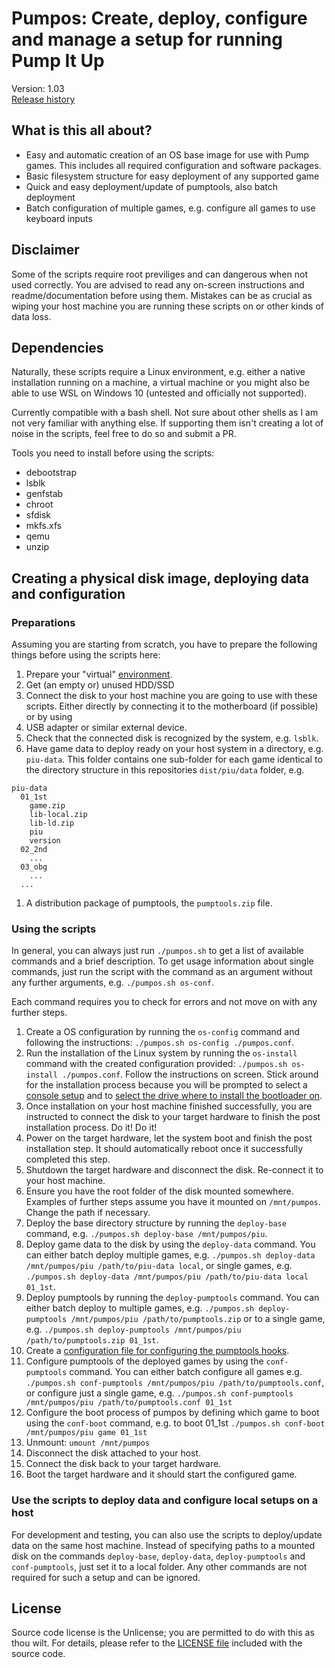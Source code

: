 # Pumpos: Create, deploy, configure and manage a setup for running Pump It Up
Version: 1.03</br>
[Release history](CHANGELOG.md)

## What is this all about?
* Easy and automatic creation of an OS base image for use with Pump games.
This includes all required configuration and software packages.
* Basic filesystem structure for easy deployment of any supported game
* Quick and easy deployment/update of pumptools, also batch deployment
* Batch configuration of multiple games, e.g. configure all games to use keyboard inputs

## Disclaimer
Some of the scripts require root previliges and can dangerous when not used
correctly. You are advised to read any on-screen instructions and
readme/documentation before using them. Mistakes can be as crucial as wiping
your host machine you are running these scripts on or other kinds of data loss.

## Dependencies
Naturally, these scripts require a Linux environment, e.g. either a native
installation running on a machine, a virtual machine or you might also be able
to use WSL on Windows 10 (untested and officially not supported).

Currently compatible with a bash shell. Not sure about other shells as I am not
very familiar with anything else. If supporting them isn't creating a lot of
noise in the scripts, feel free to do so and submit a PR.

Tools you need to install before using the scripts:
* debootstrap
* lsblk
* genfstab
* chroot
* sfdisk
* mkfs.xfs
* qemu
* unzip

## Creating a physical disk image, deploying data and configuration
### Preparations
Assuming you are starting from scratch, you have to prepare the following things
before using the scripts here:
1. Prepare your "virtual" [environment](#dependencies).
1. Get (an empty or) unused HDD/SSD
1. Connect the disk to your host machine you are going to use with these scripts.
Either directly by connecting it to the motherboard (if possible) or by using
1. USB adapter or similar external device.
1. Check that the connected disk is recognized by the system, e.g. `lsblk`.
1. Have game data to deploy ready on your host system in a directory, e.g.
`piu-data`. This folder contains one sub-folder for each game identical to the
directory structure in this repositories `dist/piu/data` folder, e.g.
```
piu-data
  01_1st
    game.zip
    lib-local.zip
    lib-ld.zip
    piu
    version
  02_2nd
    ...
  03_obg
    ...
  ...
```
1. A distribution package of pumptools, the `pumptools.zip` file.

### Using the scripts
In general, you can always just run `./pumpos.sh` to get a list of available
commands and a brief description. To get usage information about single
commands, just run the script with the command as an argument without any
further arguments, e.g. `./pumpos.sh os-conf`.

Each command requires you to check for errors and not move on with any further
steps.

1. Create a OS configuration by running the `os-config` command and following
the instructions: `./pumpos.sh os-config ./pumpos.conf`.
1. Run the installation of the Linux system by running the `os-install` command
with the created configuration provided: `./pumpos.sh os-install ./pumpos.conf`.
Follow the instructions on screen. Stick around for the installation process
because you will be prompted to select a
[console setup](doc/pumpos.md#configure-console-setup) and to
[select the drive where to install the bootloader on](doc/pumpos.md#select-a-drive-to-install-the-bootloader-on).
1. Once installation on your host machine finished successfully, you are
instructed to connect the disk to your target hardware to finish the post
installation process. Do it! Do it!
1. Power on the target hardware, let the system boot and finish the post
installation step. It should automatically reboot once it successfully
completed this step.
1. Shutdown the target hardware and disconnect the disk. Re-connect it to your
host machine.
1. Ensure you have the root folder of the disk mounted somewhere. Examples of
further steps assume you have it mounted on `/mnt/pumpos`. Change the path
if necessary.
1. Deploy the base directory structure by running the `deploy-base` command,
e.g. `./pumpos.sh deploy-base /mnt/pumpos/piu`.
1. Deploy game data to the disk by using the `deploy-data` command. You can
either batch deploy multiple games, e.g.
`./pumpos.sh deploy-data /mnt/pumpos/piu /path/to/piu-data local`, or single
games, e.g.
`./pumpos.sh deploy-data /mnt/pumpos/piu /path/to/piu-data local 01_1st`.
1. Deploy pumptools by running the `deploy-pumptools` command. You can either
batch deploy to multiple games, e.g.
`./pumpos.sh deploy-pumptools /mnt/pumpos/piu /path/to/pumptools.zip` or to a
single game, e.g.
`./pumpos.sh deploy-pumptools /mnt/pumpos/piu /path/to/pumptools.zip 01_1st`.
1. Create a
[configuration file for configuring the pumptools hooks](doc/conf-pumptools.md).
1. Configure pumptools of the deployed games by using the `conf-pumptools`
command. You can either batch configure all games e.g.
`./pumpos.sh conf-pumptools /mnt/pumpos/piu /path/to/pumptools.conf`, or
configure just a single game, e.g.
`./pumpos.sh conf-pumptools /mnt/pumpos/piu /path/to/pumptools.conf 01_1st`
1. Configure the boot process of pumpos by defining which game to boot using
the `conf-boot` command, e.g. to boot 01_1st
`./pumpos.sh conf-boot /mnt/pumpos/piu game 01_1st`
1. Unmount: `umount /mnt/pumpos` 
1. Disconnect the disk attached to your host.
1. Connect the disk back to your target hardware.
1. Boot the target hardware and it should start the configured game.

### Use the scripts to deploy data and configure local setups on a host
For development and testing, you can also use the scripts to deploy/update data
on the same host machine. Instead of specifying paths to a mounted disk on the
commands `deploy-base`, `deploy-data`, `deploy-pumptools` and `conf-pumptools`,
just set it to a local folder. Any other commands are not required for such a
setup and can be ignored.

## License
Source code license is the Unlicense; you are permitted to do with this as thou
wilt. For details, please refer to the [LICENSE file](LICENSE) included with the
source code.